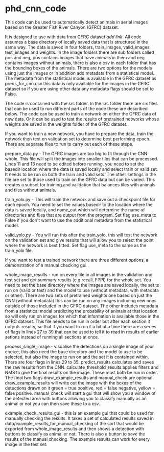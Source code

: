 # phd_cnn_code

This code can be used to automatically detect animals in aerial images based on the Greater Fish River Canyon (GFRC) dataset. 

It is designed to use with data from GFRC dataset *add link*. All code assumes a base directory of locally saved data that is structured in the same way.
The data is saved in four folders, train_images, valid_images, test_images and weights.
In the image folders there are sub folders called pos and neg, pos contains images that have animals in them and neg contains images without animals, there is also a csv in each folder that has the bounding boxes of the animals.
There are two options for the models using just the images or in addition add metadata from a statistical model. The metadata from the statistical model is available in the GFRC dataset as preds_for_cnn.csv this data is only available for the images in the GFRC dataset so if you are using other data any metadata flags should be set to False.

The code is contained with the src folder. In the src folder there are six files that can be used to run different parts of the code these are described below. The code can be used to train a network on either the GFRC data of new data. Or it can be used to test the results of pretrained networks whose weights are saved in the weights folder of the GFRC dataset.

If you want to train a new network, you have to prepare the data, train the network then test on validation set to determine best performing epoch. There are separate files to run to carry out each of these steps.

prepare_data.py - The GFRC images are too big to fit through the CNN whole. This file will split the images into smaller tiles that can be processed. Lines 11 and 13 need to be edited before running, you need to set the basedir location where the data is saved locally and select train or valid set. It needs to be run on both the train and valid sets. The other settings in the file are set to those used to train on the GFRC data but can be varied. This creates a subset for training and validation that balances tiles with animals and tiles without animals.

train_yolo.py - This will train the network and save out a checkpoint file for each epoch. You need to set the values basedir to the location where the data is saved locally, and name_out which will determine the name of directories and files that are output from the program. Set flag use_meta to False if you don't want to use the additional metadata from the statistical model.

valid_yolo,py - You will run this after the train_yolo, this will test the network on the validation set and give results that will allow you to select the point where the network is best fitted.  Set flag use_meta to the same as the train_yolo file.


If you want to test a trained network there are three different options,  a demonstration of a manual checking gui.

whole_image_results - run on every tile in all images in the validation and test set and get summary results (e.g recall, FPPI) for the whole set. You need to set the base directory where the images are saved locally, the set to run on (valid or test) and the model to use (without metadata, with metadata or other). There are two sets of pretrained weights one based on just the CNN (without metadata) this can be run on any images including new ones outside of those included in the GFRC dataset. The other includes metadata from a statistical model predicting the probability of animals at that location so will only run on images for which that information is available those in the GFRC dataset. This file needs to be run in order but after each section it outputs results, so that if you want to run it a bit at a time there are a series of flags in lines 27 to 39 that can be used to tell it to read in results of earlier setions instead of running all sections at once.  

process_single_image - visualise the detections on a single image of your choice, this also need the base directory and the model to use to be selected, but also the image to run on and the set it is contained within. There are four flags in lines 29 to 35. predict_results calculates and saves the raw results from the CNN. calculate_threshold_results applies filters and NMS to give the final results on the image. These must both be run in order. The final two flags draw_example_results and manual_check are optional. draw_example_results will write out the image with the boxes of the detections drawn on it green = true positive, red = false negative, yellow = false positive. manual_check will start a gui that will show you a window of the detected area with buttons allowing you to classify manually as an animal or not you can then save these to a csv. 

example_check_results_gui - this is an example gui that could be used for manually checking the results. It takes a set of calculated results saved in data/example_results_for_manual_checking of the sort that would be exported from whole_image_results and then shows a detection with buttons to classify as animal or not. There is also a button to save the results of the manual checking. The example results can work for every image in the test set. 

